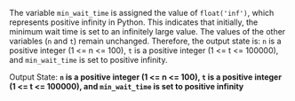 The variable `min_wait_time` is assigned the value of `float('inf')`, which represents positive infinity in Python. This indicates that initially, the minimum wait time is set to an infinitely large value. The values of the other variables (`n` and `t`) remain unchanged. Therefore, the output state is: `n` is a positive integer (1 <= n <= 100), `t` is a positive integer (1 <= t <= 100000), and `min_wait_time` is set to positive infinity.

Output State: **`n` is a positive integer (1 <= n <= 100), `t` is a positive integer (1 <= t <= 100000), and `min_wait_time` is set to positive infinity**